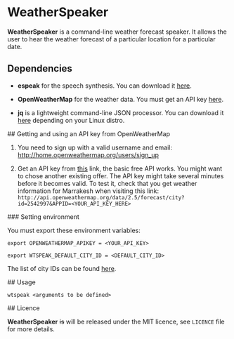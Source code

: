 # WeatherSpeaker

**WeatherSpeaker** is a command-line weather forecast speaker. It allows the user to hear the weather forecast of a particular location for a particular date.

## Dependencies

* **espeak** for the speech synthesis. You can download it [here](http://www.espeak.sourceforce.net).

* **OpenWeatherMap** for the weather data. You must get an API key [here](http://openweathermap.org/API).

* **jq** is a lightweight command-line JSON processor. You can download it [here](http://stedolan.github.io/jq/download) depending on your Linux distro.

## Getting and using an API key from OpenWeatherMap

1. You need to sign up with a valid username and email: http://home.openweathermap.org/users/sign_up

2. Get an API key from [this](http://openweathermap.org/api) link, the basic free API works. You might want to chose another existing offer.
The API key might take several minutes before it becomes valid. To test it, check that you get weather information for Marrakesh when visiting this link:
`http://api.openweathermap.org/data/2.5/forecast/city?id=2542997&APPID=<YOUR_API_KEY_HERE>`

### Setting environment

You must export these environment variables:

`export OPENWEATHERMAP_APIKEY = <YOUR_API_KEY>`

`export WTSPEAK_DEFAULT_CITY_ID = <DEFAULT_CITY_ID>` 

The list of city IDs can be found [here](http://www.openweathermap.org/help/city_list.txt).

## Usage 

`wtspeak <arguments to be defined>`

## Licence

**WeatherSpeaker** ~~is~~  will be released  under the MIT licence, see `LICENCE` file for more details.
